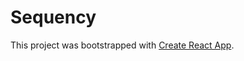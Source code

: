 # Sequency

This project was bootstrapped with [Create React App](https://github.com/facebook/create-react-app).